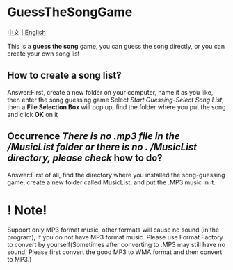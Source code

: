 # GuessTheSongGame
[中文](https://github.com/JVFCN/Guess-the-song-game/blob/main/README.md)  |  [English](https://github.com/JVFCN/Guess-the-song-game/blob/main/READMEE)

This is a **guess the song** game, you can guess the song directly, or you can create your own song list

## How to create a song list?
Answer:First, create a new folder on your computer, name it as you like, then enter the song guessing game
Select *Start Guessing*-*Select Song List*, then a **File Selection Box** will pop up, find the folder where you put the song and click **OK** on it

## Occurrence *There is no .mp3 file in the /MusicList folder or there is no . /MusicList directory, please check* how to do?
Answer:First of all, find the directory where you installed the song-guessing game, create a new folder called MusicList, and put the .MP3 music in it.

# ! Note!
Support only MP3 format music, other formats will cause no sound (in the program), if you do not have MP3 format music. Please use Format Factory to convert by yourself(Sometimes after converting to .MP3 may still have no sound, Please first convert the good MP3 to WMA format and then convert to MP3.)
